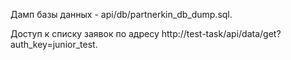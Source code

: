 Дамп базы данных - api/db/partnerkin_db_dump.sql.

Доступ к списку заявок по адресу http://test-task/api/data/get?auth_key=junior_test.
